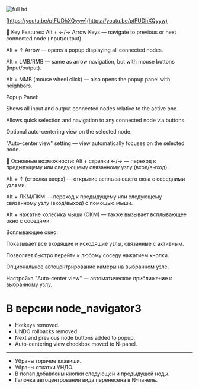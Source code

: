 ![full hd](https://github.com/user-attachments/assets/a87c09f8-28e1-4f7c-9501-dbbe45a364a5)

[https://youtu.be/ptFUDhXQyyw](https://youtu.be/ptFUDhXQyyw)

📌 Key Features:
Alt + ←/→ Arrow Keys — navigate to previous or next connected node (input/output).

Alt + ↑ Arrow — opens a popup displaying all connected nodes.

Alt + LMB/RMB — same as arrow navigation, but with mouse buttons (input/output).

Alt + MMB (mouse wheel click) — also opens the popup panel with neighbors.

Popup Panel:

Shows all input and output connected nodes relative to the active one.

Allows quick selection and navigation to any connected node via buttons.

Optional auto-centering view on the selected node.

"Auto-center view" setting — view automatically focuses on the selected node.


📌 Основные возможности:
Alt + стрелки ←/→ — переход к предыдущему или следующему связанному узлу (вход/выход).

Alt + ↑ (стрелка вверх) — открытие всплывающего окна с соседними узлами.

Alt + ЛКМ/ПКМ — переход к предыдущему или следующему связанному узлу (вход/выход) с помощью мыши.

Alt + нажатие колёсика мыши (СКМ) — также вызывает всплывающее окно с соседями.

Всплывающее окно:

Показывает все входящие и исходящие узлы, связанные с активным.

Позволяет быстро перейти к любому соседу нажатием кнопки.

Опциональное автоцентрирование камеры на выбранном узле.

Настройка "Auto-center view" — автоматическое приближение к выбранному узлу.


# В версии node_navigator3

- Hotkeys removed.
- UNDO rollbacks removed.
- Next and previous node buttons added to popup.
- Auto-centering view  checkbox moved to N-panel.
----------------------------
- Убраны горячие клавиши.
- Убраны откатки УНДО.
- В попап добавлены кнопки следующей и предыдущей ноды.
- Галочка автоцентрования вида перенесена в N-панель.

